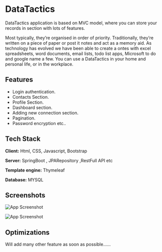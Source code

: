 
# DataTactics

DataTactics application is based on MVC model, where you can store your records in section with lots of features.

Most typically, they’re organised in order of priority. Traditionally, they’re written on a piece of paper or post it notes and act as a memory aid. As technology has evolved we have been able to create a ontes with excel spreadsheets, word documents, email lists, todo list apps, Microsoft to do and google name a few. 
You can use a DataTactics in your home and personal life, or in the workplace.



## Features

- Login authentication.
- Contacts Section.
- Profile Section.
- Dashboard section.
- Adding new connection section.
- Pagination.
- Password encryption etc..


    
## Tech Stack

**Client:** Html, CSS, Javascript, Bootstrap

**Server:** SpringBoot , JPARepository ,RestFull API etc 

**Template engine:** Thymeleaf

**Database:** MYSQL

## Screenshots

![App Screenshot](https://drive.google.com/file/d/1aCQuOdYHfuhalY9FtCIGyOvbm4mm3wez/view?usp=sharing)

![App Screenshot](https://drive.google.com/file/d/1NxDjKKztZbCUMyg9OxRuA9IXLlpB6coH/view?usp=sharing)
## Optimizations

Will add many other feature as soon as possible......
